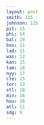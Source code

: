 ```yaml
---
layout: post
smith: 115
johnson: 115
pit: 15
phi: 14
bal: 19
bos: 11
lad: 11
was: 12
kan: 15
tam: 18
nyy: 17
cle: 15
tor: 13
stl: 18
min: 16
hou: 16
atl: 11
sdg: 9
---
```


